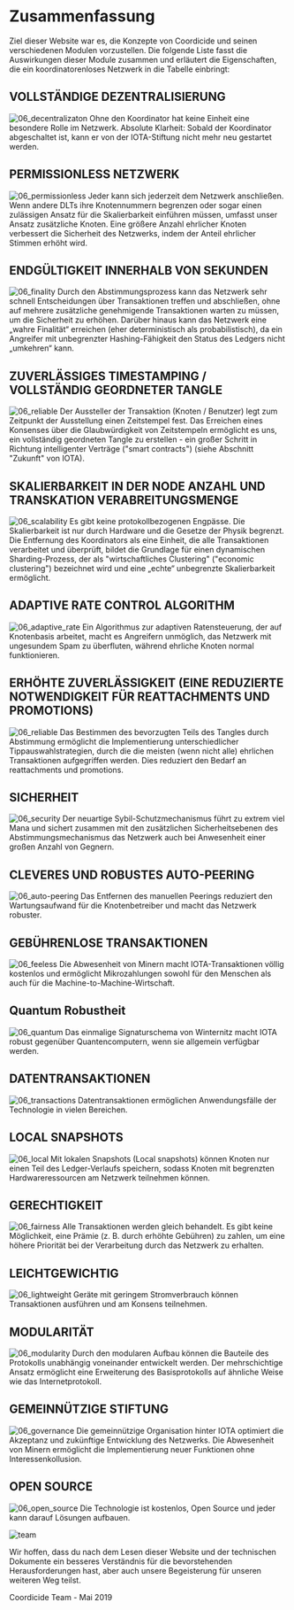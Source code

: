 # Zusammenfassung

Ziel dieser Website war es, die Konzepte von Coordicide und seinen verschiedenen Modulen vorzustellen. Die folgende Liste fasst die Auswirkungen dieser Module zusammen und erläutert die Eigenschaften, die ein koordinatorenloses Netzwerk in die Tabelle einbringt:

## VOLLSTÄNDIGE DEZENTRALISIERUNG
![06_decentralizaton](assets/06_decentralizaton.png)
Ohne den Koordinator hat keine Einheit eine besondere Rolle im Netzwerk. Absolute Klarheit: Sobald der Koordinator abgeschaltet ist, kann er von der IOTA-Stiftung nicht mehr neu gestartet werden.

## PERMISSIONLESS NETZWERK
![06_permissionless](assets/06_permissionless.png)
Jeder kann sich jederzeit dem Netzwerk anschließen. Wenn andere DLTs ihre Knotennummern begrenzen oder sogar einen zulässigen Ansatz für die Skalierbarkeit einführen müssen, umfasst unser Ansatz zusätzliche Knoten. Eine größere Anzahl ehrlicher Knoten verbessert die Sicherheit des Netzwerks, indem der Anteil ehrlicher Stimmen erhöht wird.

## ENDGÜLTIGKEIT INNERHALB VON SEKUNDEN
![06_finality](assets/06_finality.png)
Durch den Abstimmungsprozess kann das Netzwerk sehr schnell Entscheidungen über Transaktionen treffen und abschließen, ohne auf mehrere zusätzliche genehmigende Transaktionen warten zu müssen, um die Sicherheit zu erhöhen. Darüber hinaus kann das Netzwerk eine „wahre Finalität“ erreichen (eher deterministisch als probabilistisch), da ein Angreifer mit unbegrenzter Hashing-Fähigkeit den Status des Ledgers nicht „umkehren“ kann.

## ZUVERLÄSSIGES TIMESTAMPING / VOLLSTÄNDIG GEORDNETER TANGLE
![06_reliable](assets/06_reliable.png)
Der Aussteller der Transaktion (Knoten / Benutzer) legt zum Zeitpunkt der Ausstellung einen Zeitstempel fest. Das Erreichen eines Konsenses über die Glaubwürdigkeit von Zeitstempeln ermöglicht es uns, ein vollständig geordneten Tangle zu erstellen - ein großer Schritt in Richtung intelligenter Verträge ("smart contracts") (siehe Abschnitt "Zukunft" von IOTA).

## SKALIERBARKEIT IN DER NODE ANZAHL UND TRANSKATION VERABREITUNGSMENGE
![06_scalability](assets/06_scalability.png)
Es gibt keine protokollbezogenen Engpässe. Die Skalierbarkeit ist nur durch Hardware und die Gesetze der Physik begrenzt. Die Entfernung des Koordinators als eine Einheit, die alle Transaktionen verarbeitet und überprüft, bildet die Grundlage für einen dynamischen Sharding-Prozess, der als "wirtschaftliches Clustering" ("economic clustering") bezeichnet wird und eine „echte“ unbegrenzte Skalierbarkeit ermöglicht.

## ADAPTIVE RATE CONTROL ALGORITHM
![06_adaptive_rate](assets/06_adaptive_rate.png)
Ein Algorithmus zur adaptiven Ratensteuerung, der auf Knotenbasis arbeitet, macht es Angreifern unmöglich, das Netzwerk mit ungesundem Spam zu überfluten, während ehrliche Knoten normal funktionieren.

## ERHÖHTE ZUVERLÄSSIGKEIT (EINE REDUZIERTE NOTWENDIGKEIT FÜR REATTACHMENTS UND PROMOTIONS)
![06_reliable](assets/06_reliable.png)
Das Bestimmen des bevorzugten Teils des Tangles durch Abstimmung ermöglicht die Implementierung unterschiedlicher Tippauswahlstrategien, durch die die meisten (wenn nicht alle) ehrlichen Transaktionen aufgegriffen werden. Dies reduziert den Bedarf an reattachments und promotions.

## SICHERHEIT
![06_security](assets/06_security.png)
Der neuartige Sybil-Schutzmechanismus führt zu extrem viel Mana und sichert zusammen mit den zusätzlichen Sicherheitsebenen des Abstimmungsmechanismus das Netzwerk auch bei Anwesenheit einer großen Anzahl von Gegnern.

## CLEVERES UND ROBUSTES AUTO-PEERING
![06_auto-peering](assets/06_auto-peering.png)
Das Entfernen des manuellen Peerings reduziert den Wartungsaufwand für die Knotenbetreiber und macht das Netzwerk robuster.

## GEBÜHRENLOSE TRANSAKTIONEN
![06_feeless](assets/06_feeless.png)
Die Abwesenheit von Minern macht IOTA-Transaktionen völlig kostenlos und ermöglicht Mikrozahlungen sowohl für den Menschen als auch für die Machine-to-Machine-Wirtschaft.

## Quantum Robustheit
![06_quantum](assets/06_quantum.png)
Das einmalige Signaturschema von Winternitz macht IOTA robust gegenüber Quantencomputern, wenn sie allgemein verfügbar werden.

## DATENTRANSAKTIONEN
![06_transactions](assets/06_transactions.png)
Datentransaktionen ermöglichen Anwendungsfälle der Technologie in vielen Bereichen.

## LOCAL SNAPSHOTS
![06_local](assets/06_local.png)
Mit lokalen Snapshots (Local snapshots) können Knoten nur einen Teil des Ledger-Verlaufs speichern, sodass Knoten mit begrenzten Hardwareressourcen am Netzwerk teilnehmen können.

## GERECHTIGKEIT
![06_fairness](assets/06_fairness.png)
Alle Transaktionen werden gleich behandelt. Es gibt keine Möglichkeit, eine Prämie (z. B. durch erhöhte Gebühren) zu zahlen, um eine höhere Priorität bei der Verarbeitung durch das Netzwerk zu erhalten.

## LEICHTGEWICHTIG
![06_lightweight](assets/06_lightweight.png)
Geräte mit geringem Stromverbrauch können Transaktionen ausführen und am Konsens teilnehmen.

## MODULARITÄT
![06_modularity](assets/06_modularity.png)
Durch den modularen Aufbau können die Bauteile des Protokolls unabhängig voneinander entwickelt werden. Der mehrschichtige Ansatz ermöglicht eine Erweiterung des Basisprotokolls auf ähnliche Weise wie das Internetprotokoll.

## GEMEINNÜTZIGE STIFTUNG
![06_governance](assets/06_governance.png)
Die gemeinnützige Organisation hinter IOTA optimiert die Akzeptanz und zukünftige Entwicklung des Netzwerks. Die Abwesenheit von Minern ermöglicht die Implementierung neuer Funktionen ohne Interessenkollusion.

## OPEN SOURCE
![06_open_source](assets/06_open_source.png)
Die Technologie ist kostenlos, Open Source und jeder kann darauf Lösungen aufbauen.


![team](assets/team.png)


Wir hoffen, dass du nach dem Lesen dieser Website und der technischen Dokumente ein besseres Verständnis für die bevorstehenden Herausforderungen hast, aber auch unsere Begeisterung für unseren weiteren Weg teilst.

Coordicide Team - Mai 2019